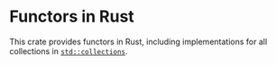 # Functors in Rust

This crate provides functors in Rust, including
implementations for all collections in
[`std::collections`](https://doc.rust-lang.org/std/collections/).
